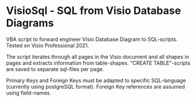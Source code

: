 # VisioSql - SQL from Visio Database Diagrams

VBA script to forward engineer Visio Database Diagram to SQL-scripts. Tested on Visio Professional 2021.

The script iterates through all pages in the Visio document and all shapes in pages and extracts information from table-shapes. "CREATE TABLE"-scripts are saved to separate sql-files per page.

Primary Keys and Foreign Keys must be adapted to specific SQL-language (currently using postgreSQL format). Foreign Key references are assumed using field-names.
